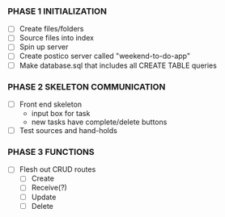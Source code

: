 ### PHASE 1 INITIALIZATION
- [ ] Create files/folders
- [ ] Source files into index
- [ ] Spin up server
- [ ] Create postico server called "weekend-to-do-app"
- [ ] Make database.sql that includes all CREATE TABLE queries

### PHASE 2 SKELETON COMMUNICATION
- [ ] Front end skeleton
    - input box for task
    - new tasks have complete/delete buttons
- [ ] Test sources and hand-holds

### PHASE 3 FUNCTIONS
- [ ] Flesh out CRUD routes
    - [ ] Create
    - [ ] Receive(?)
    - [ ] Update
    - [ ] Delete